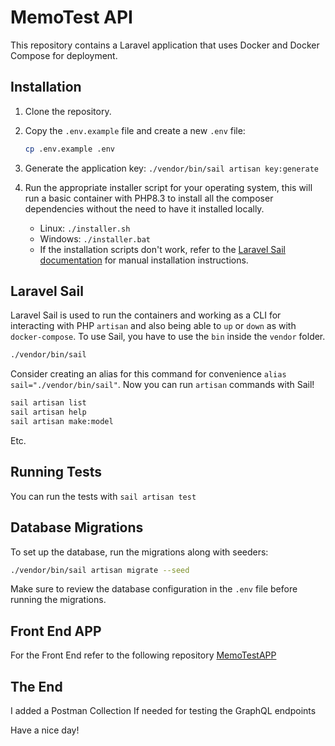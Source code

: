 # MemoTest API

This repository contains a Laravel application that uses Docker and Docker Compose for deployment.

## Installation

1. Clone the repository.
2. Copy the `.env.example` file and create a new `.env` file:

   ```bash
   cp .env.example .env
   ```
3. Generate the application key: `./vendor/bin/sail artisan key:generate`
4. Run the appropriate installer script for your operating system, this will run a basic container with PHP8.3 to install all the composer dependencies without the need to have it installed locally.
   - Linux: `./installer.sh`
   - Windows: `./installer.bat`
   - If the installation scripts don't work, refer to the [Laravel Sail documentation](https://laravel.com/docs/10.x/sail#installing-composer-dependencies-for-existing-projects) for manual installation instructions.

## Laravel Sail

Laravel Sail is used to run the containers and working as a CLI for interacting with PHP `artisan` and also being able to `up` or `down` as with `docker-compose`.
To use Sail, you have to use the `bin` inside the `vendor` folder.

```bash
./vendor/bin/sail
```

Consider creating an alias for this command for convenience `alias sail="./vendor/bin/sail"`.
Now you can run `artisan` commands with Sail!

```bash
sail artisan list
sail artisan help
sail artisan make:model
```
Etc.

## Running Tests

You can run the tests with `sail artisan test`

## Database Migrations

To set up the database, run the migrations along with seeders:

```bash
./vendor/bin/sail artisan migrate --seed
```

Make sure to review the database configuration in the `.env` file before running the migrations.

## Front End APP
For the Front End refer to the following repository [MemoTestAPP](https://github.com/nico-dandrea/memo-test-app)

## The End

I added a Postman Collection If needed for testing the GraphQL endpoints

Have a nice day!
